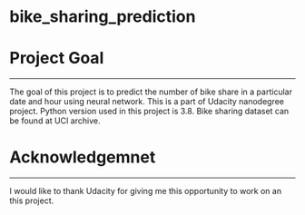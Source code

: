 # bike_sharing_prediction
# Project Goal
--------
The goal of this project is to predict the number of bike share in a particular date and hour using neural network. This is a part of Udacity nanodegree project. Python version used in this project is 3.8. Bike sharing dataset can be found at UCI archive.
# Acknowledgemnet
-------
I would like to thank Udacity for giving me this opportunity to work on an this project.
